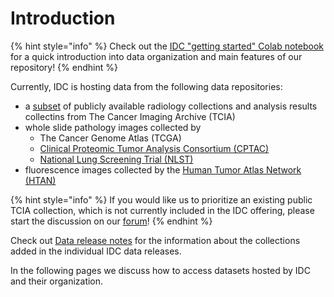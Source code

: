 # Introduction

{% hint style="info" %}
Check out the [IDC "getting started" Colab notebook](https://github.com/ImagingDataCommons/IDC-Examples/blob/master/notebooks/getting\_started.ipynb) for a quick introduction into data organization and main features of our repository!
{% endhint %}

Currently, IDC is hosting data from the following data repositories:

* a [subset](https://portal.imaging.datacommons.cancer.gov/collections/) of publicly available radiology collections and analysis results collectins from The Cancer Imaging Archive (TCIA)
* whole slide pathology images collected by&#x20;
  * The Cancer Genome Atlas (TCGA)
  * [Clinical Proteomic Tumor Analysis Consortium (CPTAC)](https://proteomics.cancer.gov/programs/cptac)
  * [National Lung Screening Trial (NLST) ](https://www.cancer.gov/types/lung/research/nlst)
* fluorescence images collected by the [Human Tumor Atlas Network (HTAN)](https://humantumoratlas.org/)

{% hint style="info" %}
If you would like us to prioritize an existing public TCIA collection, which is not currently included in the IDC offering, please start the discussion on our [forum](https://discourse.canceridc.dev/c/data/8)!
{% endhint %}

Check out [Data release notes](data-release-notes.md) for the information about the collections added in the individual IDC data releases.

In the following pages we discuss how to access datasets hosted by IDC and their organization.
